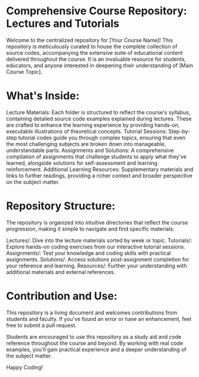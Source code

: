 # Comprehensive Course Repository: Lectures and Tutorials

Welcome to the centralized repository for [Your Course Name]! This repository is meticulously curated to house the complete collection of source codes, accompanying the extensive suite of educational content delivered throughout the course. It is an invaluable resource for students, educators, and anyone interested in deepening their understanding of [Main Course Topic].

# What's Inside:
Lecture Materials: Each folder is structured to reflect the course's syllabus, containing detailed source code examples explained during lectures. These are crafted to enhance the learning experience by providing hands-on, executable illustrations of theoretical concepts.
Tutorial Sessions: Step-by-step tutorial codes guide you through complex topics, ensuring that even the most challenging subjects are broken down into manageable, understandable parts.
Assignments and Solutions: A comprehensive compilation of assignments that challenge students to apply what they've learned, alongside solutions for self-assessment and learning reinforcement.
Additional Learning Resources: Supplementary materials and links to further readings, providing a richer context and broader perspective on the subject matter.

# Repository Structure:
The repository is organized into intuitive directories that reflect the course progression, making it simple to navigate and find specific materials:

Lectures/: Dive into the lecture materials sorted by week or topic.
Tutorials/: Explore hands-on coding exercises from our interactive tutorial sessions.
Assignments/: Test your knowledge and coding skills with practical assignments.
Solutions/: Access solutions post-assignment completion for your reference and learning.
Resources/: Further your understanding with additional materials and external references.

# Contribution and Use:
This repository is a living document and welcomes contributions from students and faculty. If you've found an error or have an enhancement, feel free to submit a pull request.

Students are encouraged to use this repository as a study aid and code reference throughout the course and beyond. By working with real code examples, you'll gain practical experience and a deeper understanding of the subject matter.

Happy Coding!
